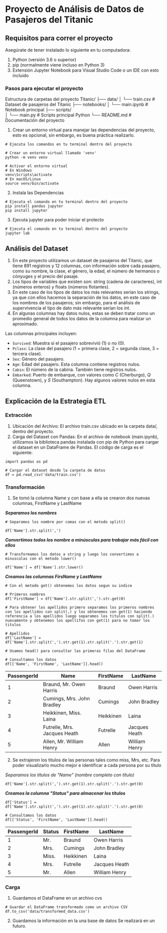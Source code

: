 # Proyecto de Análisis de Datos de Pasajeros del Titanic

## Requisitos para correr el proyecto

Asegúrate de tener instalado lo siguiente en tu computadora:
1. Python (versión 3.6 o superior)
2. pip (normalmente viene incluso en Python 3)
3. Extensión Jupyter Notebook para Visual Studio Code o un IDE con esto incluido

### Pasos para ejecutar el proyecto

Estructura de carpetas del proyecto
Titanic/
├── data/
│   └── train.csv     # Dataset de pasajeros del Titanic
├── notebooks/
│   └── main.ipynb    # Notebook principal
├── scripts/          
│   └── main.py       # Scripts principal Python
└── README.md          # Documentación del proyecto

1. Crear un entorno virtual para manejar las dependencias del proyecto, esto es opcional, sin embargo, es buena práctica realizarlo.
```
# Ejecuta los comandos en tu terminal dentro del proyecto

# Crear un entorno virtual llamado 'venv'
python -m venv venv

# Activar el entorno virtual
# En Windows
venv\Scripts\activate
# En macOS/Linux
source venv/bin/activate
```

2. Instala las Dependencias
```
# Ejecuta el comando en tu terminal dentro del proyecto
pip install pandas jupyter
pip install jupyter
```
3. Ejecuta jupyter para poder iniciar el protecto
```
# Ejecuta el comando en tu terminal dentro del proyecto
jupyter lab
```

## Análisis del Dataset
1. En este proyecto utilizamos un dataset de pasajeros del Titanic, que tiene 891 registros y 12 columnas, con información sobre cada pasajero, como su nombre, la clase, el género, la edad, el número de hermanos o cónyuges y el precio del pasaje.
2. Los tipos de variables que existen son: string (cadena de caracteres), int (números enteros) y floats (números flotantes).
3. En este caso de los tipos de datos los más relevantes serían los strings, ya que con ellos hacemos la separación de los datos, en este caso de los nombres de los pasajeros; sin embargo, para el análisis de supervivencia el tipo de dato más relevante serían los int.
4. En algunas columnas hay datos nulos, estas se deben tratar como un promedio general de todos los datos de la columna para realizar un aproximado.

Las columnas principales incluyen:

- `Survived`: Muestra si el pasajero sobrevivió (1) o no (0).
- `Pclass`: La clase del pasajero (1 = primera clase, 2 = segunda clase, 3 = tercera clase).
- `Sex`: Género del pasajero.
- `Age`: Edad del pasajero. Esta columna contiene registros nulos.
- `Cabin`: El número de la cabina. También tiene registros nulos.
- `Embarked`: Puerto de embarque, con valores como *C* (Cherburgo), *Q* (Queenstown), y *S* (Southampton). Hay algunos valores nulos en esta columna.

## Explicación de la Estrategia ETL

### Extracción

1. Ubicación del Archivo: El archivo train.csv ubicado en la carpeta data/, dentro del proyecto.
2. Carga del Dataset con Pandas: En el archivo de notebook (main.ipynb), utilizamos la biblioteca pandas instalada con pip de Python para cargar el dataset en un DataFrame de Pandas. El código de carga es el siguiente:

```
import pandas as pd

# Cargar el dataset desde la carpeta de datos
df = pd.read_csv('data/train.csv')
```

### Transformación

1. Se tomó la columna Name y con base a ella se crearon dos nuevas columnas, FirstName y LastName

***Separamos los nombres***

```
# Separamos los nombre por comas con el metodo split()

df['Name'].str.split(',')
```

***Convertimos todos los nombre a minúsculas para trabajar más fácil con ellos***

```
# Transformamos los datos a string y luego los convertimos a minusculas con el metodo lower()

df['Name'] = df['Name'].str.lower()
```

***Creamos las columnas FirsName y LastName***

```
# Con el metodo get() obtenemos los datos segun su indice

# Primeros nombres
df['FirstName'] = df['Name'].str.split(',').str.get(0)

# Para obtener los apellidos primero separamos los primeros nombres con los apellidos con split(,) y los obtenemos con get(1) haciendo referencia a los apellidos luego separamos los titulos con split(.) nuevamente y obtenemos los apellifos con get(1) para no tomar los titulos

# Apellidos
df['LastName'] = df['Name'].str.split(',').str.get(1).str.split('.').str.get(1)

# Usamos head() para consultar las primeras filas del DataFrame

# Consultamos los datos
df[['Name', 'FirstName', 'LastName']].head()
```

| PassengerId | Name                                 | FirstName   | LastName  |
|-------------|--------------------------------------|-------------|-----------|
| 1           | Braund, Mr. Owen Harris              | Braund      | Owen Harris |
| 2           | Cumings, Mrs. John Bradley           | Cumings     | John Bradley |
| 3           | Heikkinen, Miss. Laina               | Heikkinen   | Laina     |
| 4           | Futrelle, Mrs. Jacques Heath         | Futrelle    | Jacques Heath |
| 5           | Allen, Mr. William Henry             | Allen       | William Henry |

2. Se extrajeron los titulos de las personas tales como miss, Mrs, etc. Para poder visualizarlo mucho mejor e identificar a cada persona por su título

*Separamos los títulos de "Name" (nombre completo con título)*

```
df['Name'].str.split(',').str.get(1).str.split('.').str.get(0)
```

***Creamos la columna "Status" para almacenar los títulos***

```
df['Status'] = df['Name'].str.split(',').str.get(1).str.split('.').str.get(0)

# Consultamos los datos
df[['Status', 'FirstName', 'LastName']].head()
```

| PassengerId | Status          | FirstName   | LastName  |
|-------------|-----------------|-------------|-----------|
| 1           | Mr.             | Braund      | Owen Harris |
| 2           | Mrs.            | Cumings     | John Bradley |
| 3           | Miss.           | Heikkinen   | Laina     |
| 4           | Mrs.            | Futrelle    | Jacques Heath |
| 5           | Mr.             | Allen       | William Henry |

### Carga

1. Guardamos el DataFrame en un archivo cvs

```
# Guardar el DataFrame transformado como un archivo CSV
df.to_csv('data/transformed_data.csv')
```

2. Guardamos la información en la una base de datos
Se realizará en un futuro.